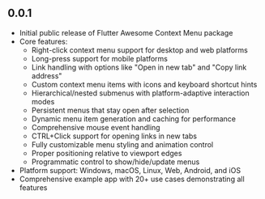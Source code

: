 ## 0.0.1

* Initial public release of Flutter Awesome Context Menu package
* Core features:
  * Right-click context menu support for desktop and web platforms
  * Long-press support for mobile platforms
  * Link handling with options like "Open in new tab" and "Copy link address"
  * Custom context menu items with icons and keyboard shortcut hints
  * Hierarchical/nested submenus with platform-adaptive interaction modes
  * Persistent menus that stay open after selection
  * Dynamic menu item generation and caching for performance
  * Comprehensive mouse event handling
  * CTRL+Click support for opening links in new tabs
  * Fully customizable menu styling and animation control
  * Proper positioning relative to viewport edges
  * Programmatic control to show/hide/update menus
* Platform support: Windows, macOS, Linux, Web, Android, and iOS
* Comprehensive example app with 20+ use cases demonstrating all features
